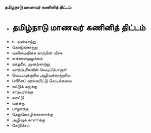 **தமிழ்நாடு மாணவர் கணினித் திட்டம்**
- # தமிழ்நாடு மாணவர் கணினித் திட்டம்
- n. வன்காற்று
- கொடுங்காற்று
- வலிமைமிக்க காற்றின் வீச்சு
- எக்காளமுழக்கம்
- ஊதுலை அனற்காற்று
- வார்ப்புலையின் வெடிப்பொருள்
- வெடிப்புக்குரிய அழிவுக்காற்றலை
- (வினை) சுரங்கமிட்டு வெடிக்கவை
- சுட்டுக் கருக்கு
- சாம்பராக்கு
- வாட்டு
- வதக்கு
- பாழாக்கு
- தெறுமொழிக்காளாக்கு
- அழிவுக் காளாக்கு
- கேடுசெய்.

